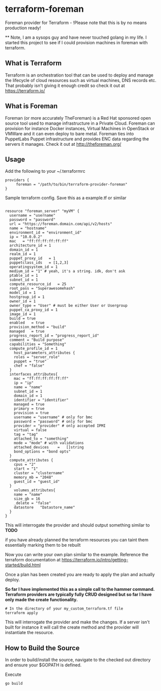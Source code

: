 # terraform-foreman
Foreman provider for Terraform - !Please note that this is by no means production ready!

** Note, I am a sysops guy and have never touched golang in my life. I started this project to see if I could provision machines in foreman with terraform.

## What is Terraform
Terraform is an orchestration tool that can be used to deploy and manage the lifecycle of cloud resources such as virtual machines, DNS records etc.
That probably isn't giving it enough credit so check it out at https://terraform.io/

## What is Foreman
Foreman (or more accurately TheForeman) is a Red Hat sponsored open source tool used to manage infrastructure in a Private Cloud. Foreman can provision for instance Docker instances, Virtual Machines in OpenStack or VMWare and it can even deploy to bare metal. Foreman ties into PuppetLabs Puppet infrastructure and provides ENC data regarding the servers it manages. Check it out at http://theforeman.org/

## Usage


Add the following to your ~/.terraformrc
```
providers {
     foreman = "/path/to/bin/terraform-provider-foreman"
}
```

Sample terraform config. Save this as a example.tf or similar
```

resource "foreman_server" "myVM" {
  username = "username"
  password = "password"
  url = "https://foreman.domain.com/api/v2/hosts"
  name = "hostname"
  environment_id = "environment_id"
  ip = "10.0.0.2"
  mac	= "ff:ff:ff:ff:ff:ff"
  architecture_id = 1
  domain_id = 1
  realm_id = 1
  puppet_proxy_id	= 1
  puppetclass_ids	= [1,2,3]
  operatingsystem_id = 1
  medium_id = "1" # yeah, it's a string. idk, don't ask
  ptable_id	= 1
  subnet_id	= 1
  compute_resource_id	= 25
  root_pass	= "Superawesomehash"
  model_id = 1
  hostgroup_id = 1
  owner_id = 1
  owner_type = "User" # must be either User or Usergroup
  puppet_ca_proxy_id = 1
  image_id = 1
  build	= true
  enabled	= true
  provision_method = "build"
  managed	= true
  progress_report_id = "progress_report_id"
  comment = "Build purpose"
  capabilities = "Something"
  compute_profile_id = 1
	host_parameters_attributes {
    roles = "server_role"
    puppet = "true"
    chef = "false"
  }
  interfaces_attributes{
    mac = "ff:ff:ff:ff:ff:ff"
    ip = "ip"
    name = "name"
    subnet_id = 1
    domain_id = 1
    identifier = "identifier"
    managed = true
    primary = true
    provision = true
    username = "username" # only for bmc
    password = "password" # only for bmc
    provider = "provider" # only accepted IPMI
    virtual = false
    tag = "tag"
    attached_to = "something"
    mode = "mode" # with validations
    attached_devices 	=	[]string
    bond_options = "bond opts"
  }
  compute_attributes {
    cpus = "2"
  	start = "1"
  	cluster = "clustername"
  	memory_mb = "2048"
  	guest_id = "guest_id"
  }
	volumes_attributes{
    name = "name"
  	size_gb	= 16
  	_delete	= "false"
  	datastore	"Datastore_name"
  }
}
```

This will interrogate the provider and should output something similar to
**TODO**


if you have already planned the terraform resources you can taint them essentially marking them to be rebuilt

Now you can write your own plan similar to the example. Reference the terraform documentation at https://terraform.io/intro/getting-started/build.html

Once a plan has been created you are ready to apply the plan and actually deploy.

**So far I have implemented this as a simple call to the hammer command. Terraform providers are typically fully CRUD designed but so far I have only made the create functionality.**

```
# In the directory of your my_custom_terraform.tf file
terraform apply
```
This will interrogate the provider and make the changes. If a server isn't built for instance it will call the create method and the provider will instantiate the resource.

## How to Build the Source
In order to build/install the source, navigate to the checked out directory and ensure your $GOPATH is defined.

Execute
```
go build
```
